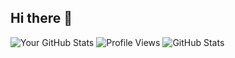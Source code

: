 ## Hi there 👋
![Your GitHub Stats](https://github-readme-stats.vercel.app/api?username=annikaasinha&show_icons=true&theme=radical)
![Profile Views](https://komarev.com/ghpvc/?username=annikaasinha&color=blue)
![GitHub Stats](https://github-readme-stats.vercel.app/api?username=annikaasinha&show_icons=true&theme=tokyonight)

<!--
**annikaasinha/annikaasinha** is a ✨ _special_ ✨ repository because its `README.md` (this file) appears on your GitHub profile.

Here are some ideas to get you started:

- 🔭 I’m currently working on ...
- 🌱 I’m currently learning ...
- 👯 I’m looking to collaborate on ...
- 🤔 I’m looking for help with ...
- 💬 Ask me about ...
- 📫 How to reach me: ...
- 😄 Pronouns: ...
- ⚡ Fun fact: ...
-->
